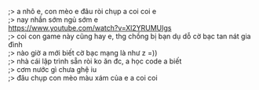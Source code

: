 ;> a nhô e, con mèo e đâu ròi chụp a coi coi e<br>
;> nay nhắn sớm ngủ sớm e<br>
https://www.youtube.com/watch?v=Xl2YRUMUIgs <br>
;> coi con game này cũng hay e, thg chồng bị bạn dụ dỗ cờ bạc tan nát gia đình<br>
;> nào giờ a mới biết cờ bạc mạng là như z =))<br>
;> nhà cái lập trình sẵn ròi ko ăn đc, a học code a biết<br>
;> cơm nước gì chưa ghệ iu<br>
;> đâu chụp con mèo màu xám của e a coi coi
